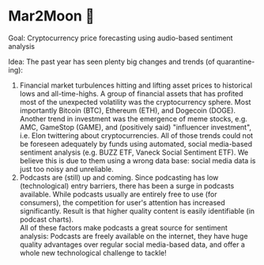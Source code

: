 # Mar2Moon :rocket:

Goal: Cryptocurrency price forecasting using audio-based sentiment analysis

Idea: 
The past year has seen plenty big changes and trends (of quarantine-ing): 
1. Financial market turbulences hitting and lifting asset prices to historical lows and all-time-highs. A group of financial assets that has profited most of the unexpected volatility was the cryptocurrency sphere. Most importantly Bitcoin (BTC), Ethereum (ETH), and Dogecoin (DOGE). Another trend in investment was the emergence of meme stocks, e.g. AMC, GameStop (GAME), and (positively said) "influencer investment", i.e. Elon twittering about cryptocurrencies. 
All of those trends could not be foreseen adequately by funds using automated, social media-based sentiment analysis (e.g. BUZZ ETF, Vaneck Social Sentiment ETF). We believe this is due to them using a wrong data base: social media data is just too noisy and unreliable. 
2. Podcasts are (still) up and coming. Since podcasting has low (technological) entry barriers, there has been a surge in podcasts available. While podcasts usually are entirely free to use (for consumers), the competition for user's attention has increased significantly. Result is that higher quality content is easily identifiable (in podcast charts). <br> 
All of these factors make podcasts a great source for sentiment analysis: 
Podcasts are freely available on the internet, they have huge quality advantages over regular social media-based data, and offer a whole new technological challenge to tackle!
